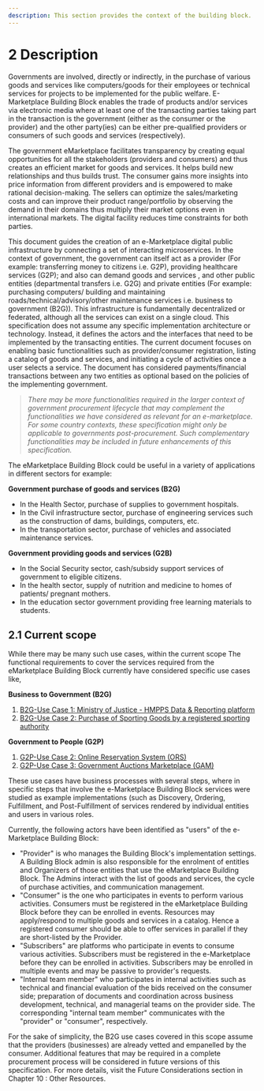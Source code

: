 ```yaml
---
description: This section provides the context of the building block.
---
```


# 2 Description

Governments are involved, directly or indirectly, in the purchase of various goods and services like computers/goods for their employees or technical services for projects to be implemented for the public welfare. E-Marketplace Building Block enables the trade of products and/or services via electronic media where at least one of the transacting parties taking part in the transaction is the government (either as the consumer or the provider) and the other party(ies) can be either pre-qualified providers or consumers of such goods and services (respectively).&#x20;

The government eMarketplace facilitates transparency by creating equal opportunities for all the stakeholders (providers and consumers) and thus creates an efficient market for goods and services. It helps build new relationships and thus builds trust. The consumer gains more insights into price information from different providers and is empowered to make rational decision-making. The sellers can optimize the sales/marketing costs and can improve their product range/portfolio by observing the demand in their domains thus multiply their market options even in international markets. The digital facility reduces time constraints for both parties.

This document guides the creation of an e-Marketplace digital public infrastructure by connecting a set of interacting microservices. In the context of government, the government can itself act as a provider (For example: transferring money to citizens i.e. G2P), providing healthcare services (G2P); and also can demand goods and services , and other public entities (departmental transfers i.e. G2G) and private entities (For example: purchasing computers/ building and maintaining roads/technical/advisory/other maintenance services i.e. business to government (B2G)). This infrastructure is fundamentally decentralized or federated, although all the services can exist on a single cloud. This specification does not assume any specific implementation architecture or technology. Instead, it defines the actors and the interfaces that need to be implemented by the transacting entities. The current document focuses on enabling basic functionalities such as provider/consumer registration, listing a catalog of goods and services, and initiating a cycle of activities once a user selects a service. The document has considered payments/financial transactions between any two entities as optional based on the policies of the implementing government.&#x20;

> _There may be more functionalities required in the larger context of government procurement lifecycle that may complement the functionalities we have considered as relevant for an e-marketplace. For some country contexts, these specification might only be applicable to governments post-procurement. Such complementary functionalities may be included in future enhancements of this specification._

The eMarketplace Building Block could be useful in a variety of applications in different sectors for example:

**Government purchase of goods and services (B2G)**

* In the Health Sector, purchase of supplies to government hospitals.&#x20;
* In the Civil infrastructure sector, purchase of engineering services such as the construction of dams, buildings, computers, etc.
* In the transportation sector, purchase of vehicles and associated maintenance services.

**Government providing goods and services (G2B)**

* In the Social Security sector, cash/subsidy support services of government to eligible citizens.
* In the health sector, supply of nutrition and medicine to homes of patients/ pregnant mothers.
* In the education sector government providing free learning materials to students.

## 2.1 **Current scope**

While there may be many such use cases, within the current scope The functional requirements to cover the services required from the eMarketplace Building Block currently have considered specific use cases like,

**Business to Government (B2G)**

1. [B2G-Use Case 1: Ministry of Justice - HMPPS Data & Reporting platform](https://app.gitbook.com/o/pxmRWOPoaU8fUAbbcrus/s/PUIGDILlDRSOB6K47k6e/\~/changes/4/b2g-uc1-moj-hpmms-data-and-reporting-platform)
2. [B2G-Use Case 2: Purchase of Sporting Goods by a registered sporting authority](https://app.gitbook.com/o/pxmRWOPoaU8fUAbbcrus/s/PUIGDILlDRSOB6K47k6e/\~/changes/4/mkt-b2g-uc2-sgp-sporting-goods-procurement)

**Government to People (G2P)**

1. [G2P-Use Case 2: Online Reservation System (ORS)](https://app.gitbook.com/o/pxmRWOPoaU8fUAbbcrus/s/PUIGDILlDRSOB6K47k6e/\~/changes/4/g2p-uc2-online-reservation-system-ors)
2. [G2P-Use Case 3: Government Auctions Marketplace (GAM)](broken-reference)

These use cases have business processes with several steps, where in specific steps that involve the e-Marketplace Building Block services were studied as example implementations (such as Discovery, Ordering, Fulfillment, and Post-Fulfillment of services rendered by individual entities and users in various roles.&#x20;

Currently, the following actors have been identified as "users" of the e-Marketplace Building Block:

* "Provider" is who manages the Building Block's implementation settings. A Building Block admin is also responsible for the enrolment of entitles and Organizers of those entities that use the eMarketplace Building Block. The Admins interact with the list of goods and services, the cycle of purchase activities, and communication management.
* "Consumer" is the one who participates in events to perform various activities. Consumers must be registered in the eMarketplace Building Block before they can be enrolled in events. Resources may apply/respond to multiple goods and services in a catalog. Hence a registered consumer should be able to offer services in parallel if they are short-listed by the Provider.
* "Subscribers" are platforms who participate in events to consume various activities. Subscribers must be registered in the e-Marketplace before they can be enrolled in activities. Subscribers may be enrolled in multiple events and may be passive to provider's requests.
* "Internal team member" who participates in internal activities such as technical and financial evaluation of the bids received on the consumer side; preparation of documents and coordination across business development, technical, and managerial teams on the provider side. The corresponding "internal team member" communicates with the "provider" or "consumer", respectively.

For the sake of simplicity, the B2G use cases covered in this scope  assume that the providers (businesses) are already vetted and empanelled by the consumer. Additional features that may be required in a complete procurement process will be considered in future versions of this specification. For more details, visit the Future Considerations section in Chapter 10 : Other Resources.&#x20;
